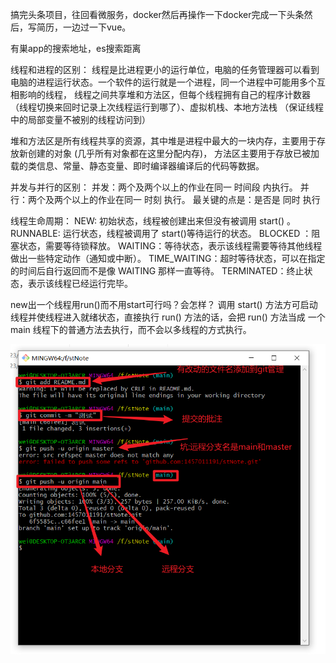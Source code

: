 搞完头条项目，往回看微服务，docker然后再操作一下docker完成一下头条然后，写简历，一边过一下vue。



有巣app的搜索地址，es搜索距离

线程和进程的区别：
线程是比进程更小的运行单位，电脑的任务管理器可以看到电脑的进程运行状态。一个软件的运行就是一个进程，同一个进程中可能用多个互相影响的线程，
线程之间共享堆和方法区，但每个线程拥有自己的程序计数器（线程切换来回时记录上次线程运行到哪了）、虚拟机栈、本地方法栈
（保证线程中的局部变量不被别的线程访问到）

堆和方法区是所有线程共享的资源，其中堆是进程中最大的一块内存，主要用于存放新创建的对象 (几乎所有对象都在这里分配内存)，
方法区主要用于存放已被加载的类信息、常量、静态变量、即时编译器编译后的代码等数据。

并发与并行的区别：
并发：两个及两个以上的作业在同一   时间段   内执行。
并行：两个及两个以上的作业在同一   时刻    执行。
最关键的点是：是否是 同时 执行

线程生命周期：
NEW: 初始状态，线程被创建出来但没有被调用 start() 。
RUNNABLE: 运行状态，线程被调用了 start()等待运行的状态。
BLOCKED ：阻塞状态，需要等待锁释放。
WAITING：等待状态，表示该线程需要等待其他线程做出一些特定动作（通知或中断）。
TIME_WAITING：超时等待状态，可以在指定的时间后自行返回而不是像 WAITING 那样一直等待。
TERMINATED：终止状态，表示该线程已经运行完毕。

new出一个线程用run()而不用start可行吗？会怎样？
调用 start() 方法方可启动线程并使线程进入就绪状态，直接执行 run() 方法的话，会把 run() 方法当成
一个 main 线程下的普通方法去执行，而不会以多线程的方式执行。

![image-20230207021542311](面试笔记01.assets/image-20230207021542311.png)